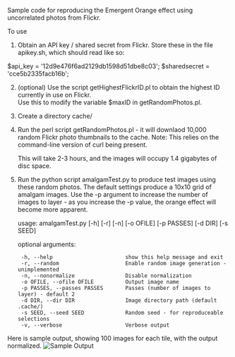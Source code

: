 Sample code for reproducing the Emergent Orange effect using uncorrelated photos from Flickr.

To use

1) Obtain an API key / shared secret from Flickr.  Store these in the file apikey.sh, which should read like so:


$api_key = '12d9e476f6ad2129db1598d51dbe8c03';
$sharedsecret = 'cce5b2335facb16b';

2) (optional) Use the script getHighestFlickrID.pl to obtain the highest ID currently in use on Flickr.  
Use this to modify the variable $maxID in getRandomPhotos.pl.

3) Create a directory cache/

4) Run the perl script getRandomPhotos.pl  - it will downlaod 10,000 random Flickr photo thumbnails to the cache.
   Note: This relies on the command-line version of curl being present.

   This will take 2-3 hours, and the images will occupy 1.4 gigabytes of disc space.

5) Run the python script amalgamTest.py to produce test images using these random photos.  The default settings
produce a 10x10 grid of amalgam images.  Use the -p argument to increase the number of images to layer - as you 
increase the -p value, the orange effect will become more apparent.


    usage: amalgamTest.py [-h] [-r] [-n] [-o OFILE] [-p PASSES] [-d DIR] [-s SEED]

    optional arguments:

        -h, --help                       show this help message and exit
        -r, --random                     Enable random image generation - unimplemented
        -n, --nonormalize                Disable normalization
        -o OFILE, --ofile OFILE          Output image name
        -p PASSES, --passes PASSES       Passes (number of images to layer) - default 2
        -d DIR, --dir DIR                Image directory path (default .cache/)
        -s SEED, --seed SEED             Random seed - for reproduceable selections
        -v, --verbose                    Verbose output

Here is sample output, showing 100 images for each tile, with the output normalized.
![Sample Output](http://i.imgur.com/73kHxu7.jpg "Sample Output")
